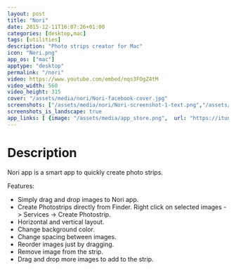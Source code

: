 ```yaml
---
layout: post
title: "Nori"
date: 2015-12-11T16:07:26+01:00
categories: [desktop,mac]
tags: [utilities]
description: "Photo strips creator for Mac"
icon: "Nori.png"
app_os: ["mac"]
apptype: "desktop"
permalink: "/nori"
video: https://www.youtube.com/embed/nqs3FOgZ4tM
video_width: 560
video_height: 315
cover: "/assets/media/nori/Nori-facebook-cover.jpg"
screenshots: ["/assets/media/nori/Nori-screenshot-1-text.png","/assets/media/nori/Nori-screenshot-2-text.png","/assets/media/nori/Nori-screenshot-3-text.png"]
screenshots_is_landscape: true
app_links: [ {image: "/assets/media/app_store.png",  url: "https://itunes.apple.com/us/app/nori-photo-strips-creator/id1067017035?ls=1&mt=12", coming_soon_image: "/assets/media/app_store_coming_soon.png", published: 0}]
---
```


# Description

Nori app is a smart app to quickly create photo strips.

Features:

- Simply drag and drop images to Nori app.
- Create Photostrips directly from Finder. Right click on selected images -> Services -> Create Photostrip.
- Horizontal and vertical layout.
- Change background color.
- Change spacing between images.
- Reorder images just by dragging.
- Remove image from the strip.
- Drag and drop more images to add to the strip.
